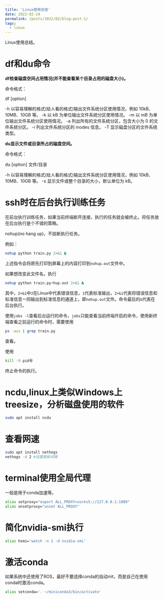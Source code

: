 ```yaml
---
title: 'Linux使用总结'
date: 2022-02-24
permalink: /posts/2022/02/blog-post-1/
tags:
  - linux
---
```


Linux使用总结。

# df和du命令

**df检查磁盘空间占用情况(并不能查看某个目录占用的磁盘大小)。**

命令格式：

df [option]

-h 以容易理解的格式(给人看的格式)输出文件系统分区使用情况，例如 10kB、10MB、10GB 等。
-k 以 kB 为单位输出文件系统分区使用情况。
-m 以 mB 为单位输出文件系统分区使用情况。
-a 列出所有的文件系统分区，包含大小为 0 的文件系统分区。
-i 列出文件系统分区的 inodes 信息。
-T 显示磁盘分区的文件系统类型。

**du显示文件或目录所占的磁盘空间。**

命令格式：

du [option] 文件/目录

-h 以容易理解的格式(给人看的格式)输出文件系统分区使用情况，例如 10kB、10MB、10GB 等。
-s 显示文件或整个目录的大小，默认单位为 kB。


# ssh时在后台执行训练任务

在前台执行训练任务，如果当前终端断开连接，执行的任务就会被终止。将任务放在后台执行是个不错的策略。

nohup(no hang up)，不挂断执行任务。

例如：
```bash
nohup python train.py 2>&1 &
```
上述指令会将原先打印到屏幕上的内容打印到`nohup.out`文件中。

如果想改变此文件名，执行
```bash
nohup python train.py>hup.out 2>&1 &
```

其中，`2>&1`中`2`在Linux中代表错误信息，`1`代表标准输出，`2>&1`代表将错误信息和标准信息一同输出到标准信息的通道上，即`nohup.out`文件。命令最后的`&`代表在后台执行。

使用`jobs -l`查看后台运行的命令，`jobs`只能查看当前终端开启的命令，使用新终端查看之前运行的命令时，需要使用
```bash
ps -aux | grep train.py
```
查看。

使用
```bash
kill -9 pid号
```
终止命令的执行。

# ncdu,linux上类似Windows上treesize，分析磁盘使用的软件
```bash
sudo apt install ncdu
```

# 查看网速

```bash
sudo apt install nethogs
nethogs -d 2 #设置更新间隔
```
# terminal使用全局代理

一般是用于conda加速等。

```bash
alias setproxy="export ALL_PROXY=socks5://127.0.0.1:1089"
alias unsetproxy="unset ALL_PROXY"
```

# 简化nvidia-smi执行

```bash
alias hsmi='watch -n 1 -d nvidia-smi'
```

# 激活conda

如果系统中还使用了ROS，最好不要选择conda的自动init，而是自己在使用conda时激活conda。

```bash
alias setconda='. ~/miniconda3/bin/activate'
```

